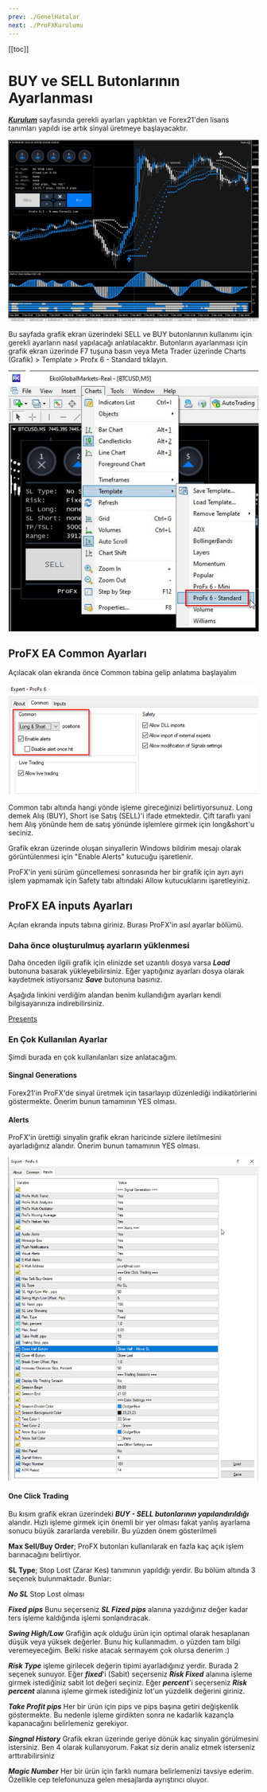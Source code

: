 ```yaml
---
prev: ./GenelHatalar
next: ./ProFXKurulumu
---
```


[[toc]]

# BUY ve SELL Butonlarının Ayarlanması

[***Kurulum***](./ProFX/ProFXKurulumu) sayfasında gerekli ayarları yaptıktan ve Forex21'den lisans tanımları yapıldı ise artık sinyal üretmeye başlayacaktır. 

<p align="center">

![Kazanç Artırma Ekranı örnek](../img/profx-ilk-hali.png "Forex'te başarının sırrı ProFX")

</p>

Bu sayfada grafik ekran üzerindeki SELL ve BUY butonlarının kullanımı için gerekli ayarların nasıl yapılacağı anlatılacaktır. Butonların ayarlanması için grafik ekran üzerinde F7 tuşuna basın veya Meta Trader üzerinde Charts (Grafik) > Template > Profx 6 - Standard tıklayın.

![ProFX Ayarlarına Ulaşmak için](../img/profx-template-ekleme.jpg)

## ProFX EA Common Ayarları

Açılacak olan ekranda önce Common tabina gelip anlatıma başlayalım

![ProFX Common Ayarları](../img/Profx-Common-Ayarları.png)

Common tabı altında hangi yönde işleme gireceğinizi belirtiyorsunuz. Long demek Alış (BUY), Short ise Satış (SELL)'i ifade etmektedir. Çift taraflı yani hem Alış yönünde hem de satış yönünde işlemlere girmek için long&short'u seciniz. 

Grafik ekran üzerinde oluşan sinyallerin Windows bildirim mesajı olarak görüntülenmesi için "Enable Alerts" kutucuğu işaretlenir.

ProFX'in yeni sürüm güncellemesi sonrasında her bir grafik için ayrı ayrı işlem yapmamak için Safety tabı altındaki Allow kutucuklarını işaretleyiniz.

## ProFX EA inputs Ayarları
Açılan ekranda inputs tabına giriniz. Burası ProFX'in asıl ayarlar bölümü. 

### Daha önce oluşturulmuş ayarların yüklenmesi
Daha önceden ilgili grafik için elinizde set uzantılı dosya varsa ***Load*** butonuna basarak yükleyebilirsiniz. Eğer yaptığınız ayarları dosya olarak kaydetmek istiyorsanız ***Save*** butonuna basınız.

Aşağıda linkini verdiğim alandan benim kullandığım ayarları kendi bilgisayarınıza indirebilirsiniz. 

[Presents](/Presents)

### En Çok Kullanılan Ayarlar
Şimdi burada en çok kullanılanları size anlatacağım.

#### Singnal Generations 
Forex21'in ProFX'de sinyal üretmek için tasarlayıp düzenlediği indikatörlerini göstermekte. Önerim bunun tamamının YES olması.

#### Alerts
ProFX'in ürettiği sinyalin grafik ekran haricinde sizlere iletilmesini ayarladığınız alandır. Önerim bunun tamamının YES olması.

![ProFX Ayar Penceresi](../img/ProFX-Ayar-Ekrani.png)

#### One Click Trading 
Bu kısım grafik ekran üzerindeki ***BUY - SELL butonlarının yapılandırıldığı*** alandır. Hızlı işleme girmek için önemli bir yer olması fakat yanlış ayarlama sonucu büyük zararlarda verebilir. Bu yüzden önem gösterilmeli

**Max Sell/Buy Order**; ProFX butonları kullanılarak en fazla kaç açık işlem barınacağını belirtiyor.

**SL Type**; Stop Lost (Zarar Kes) tanımının yapıldığı yerdir. Bu bölüm altında 3 seçenek bulunmaktadır. Bunlar: 

***No SL*** Stop Lost olması

***Fixed pips*** Bunu seçerseniz ***SL Fized pips*** alanına yazdığınız değer kadar ters işleme kaldığında işlemi sonlandıracak.

***Swing High/Low*** Grafiğin açık olduğu ürün için optimal olarak hesaplanan düşük veya yüksek değerler. Bunu hiç kullanmadım. o yüzden tam bilgi veremeyeceğim. Belki riske atacak sermayem çok olursa denerim :) 

***Risk Type*** işleme girilecek değerin tipimi ayarladığınız yerdir. Burada 2 seçenek sunuyor. Eğer ***fixed***'i (Sabit) seçerseniz ***Risk Fixed*** alanına işleme girmek istediğiniz sabit lot değeri seçiniz. Eğer ***percent***'i seçerseniz ***Risk percent*** alanına işleme girmek istediğiniz lot'un yüzdelik değerini giriniz.

***Take Profit pips*** Her bir ürün için pips ve pips başına getiri değişkenlik göstermekte. Bu nedenle işleme girdikten sonra ne kadarlık kazançla kapanacağını belirlemeniz gerekiyor. 

***Singnal History*** Grafik ekran üzerinde geriye dönük kaç sinyalin görülmesini istersiniz. Ben 4 olarak kullanıyorum. Fakat siz derin analiz etmek isterseniz arttırabilirsiniz

***Magic Number*** Her bir ürün için farklı numara belirlemenizi tavsiye ederim. Özellikle cep telefonunuza gelen mesajlarda ayrıştırıcı oluyor.